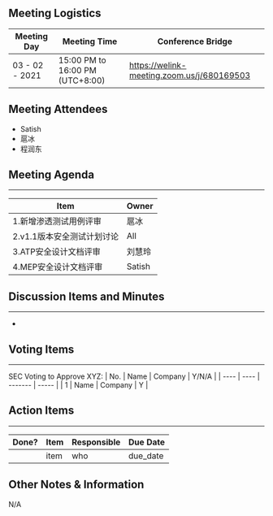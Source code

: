 ## Meeting Logistics

| Meeting Day    | Meeting Time                    | Conference Bridge                          |
| -------------- | ------------------------------- | ------------------------------------------ |
| 03 - 02 - 2021 | 15:00 PM to 16:00 PM (UTC+8:00) | https://welink-meeting.zoom.us/j/680169503 |

## Meeting Attendees
- Satish
- 扈冰
- 程润东


## Meeting Agenda

** **
| Item                       | Owner  |
| -------------------------- | ------ |
| 1.新增渗透测试用例评审     | 扈冰   |
| 2.v1.1版本安全测试计划讨论 | All    |
| 3.ATP安全设计文档评审      | 刘慧玲 |
| 4.MEP安全设计文档评审      | Satish |


## Discussion Items and Minutes

** **
- 

## Voting Items

** **
SEC Voting to Approve XYZ:
| No.  | Name | Company | Y/N/A |
| ---- | ---- | ------- | ----- |
| 1    | Name | Company | Y     |

## Action Items
** **
| Done? | Item | Responsible | Due Date |
| ----- | ---- | ----------- | -------- |
|       | item | who         | due_date |

## Other Notes & Information
N/A